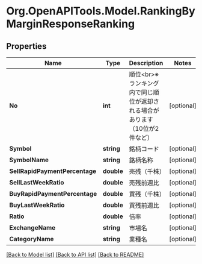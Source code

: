 # Org.OpenAPITools.Model.RankingByMarginResponseRanking
## Properties

Name | Type | Description | Notes
------------ | ------------- | ------------- | -------------
**No** | **int** | 順位&lt;br&gt;※ランキング内で同じ順位が返却される場合があります（10位が2件など） | [optional] 
**Symbol** | **string** | 銘柄コード | [optional] 
**SymbolName** | **string** | 銘柄名称 | [optional] 
**SellRapidPaymentPercentage** | **double** | 売残（千株） | [optional] 
**SellLastWeekRatio** | **double** | 売残前週比 | [optional] 
**BuyRapidPaymentPercentage** | **double** | 買残（千株） | [optional] 
**BuyLastWeekRatio** | **double** | 買残前週比 | [optional] 
**Ratio** | **double** | 倍率 | [optional] 
**ExchangeName** | **string** | 市場名 | [optional] 
**CategoryName** | **string** | 業種名 | [optional] 

[[Back to Model list]](../README.md#documentation-for-models) [[Back to API list]](../README.md#documentation-for-api-endpoints) [[Back to README]](../README.md)

